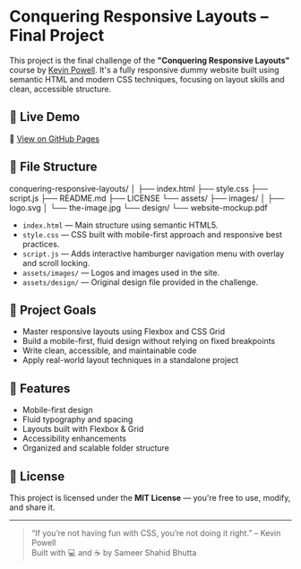 # Conquering Responsive Layouts – Final Project

This project is the final challenge of the **"Conquering Responsive Layouts"** course by [Kevin Powell](https://www.kevinpowell.co/). It's a fully responsive dummy website built using semantic HTML and modern CSS techniques, focusing on layout skills and clean, accessible structure.

## 🚀 Live Demo

🔗 [View on GitHub Pages](https://sameerbhutta.github.io/conquering-responsive-layouts)

## 📁 File Structure

conquering-responsive-layouts/
│
├── index.html
├── style.css
├── script.js
├── README.md
├── LICENSE
└── assets/
├── images/
│ ├── logo.svg
│ └── the-image.jpg
└── design/
└── website-mockup.pdf

- `index.html` — Main structure using semantic HTML5.
- `style.css` — CSS built with mobile-first approach and responsive best practices.
- `script.js` — Adds interactive hamburger navigation menu with overlay and scroll locking.
- `assets/images/` — Logos and images used in the site.
- `assets/design/` — Original design file provided in the challenge.

## 🎯 Project Goals

- Master responsive layouts using Flexbox and CSS Grid
- Build a mobile-first, fluid design without relying on fixed breakpoints
- Write clean, accessible, and maintainable code
- Apply real-world layout techniques in a standalone project

## 🧪 Features

- Mobile-first design
- Fluid typography and spacing
- Layouts built with Flexbox & Grid
- Accessibility enhancements
- Organized and scalable folder structure

## 📜 License

This project is licensed under the **MIT License** — you're free to use, modify, and share it.

---

> “If you’re not having fun with CSS, you’re not doing it right.” – Kevin Powell  
> Built with 💻 and ☕ by Sameer Shahid Bhutta
